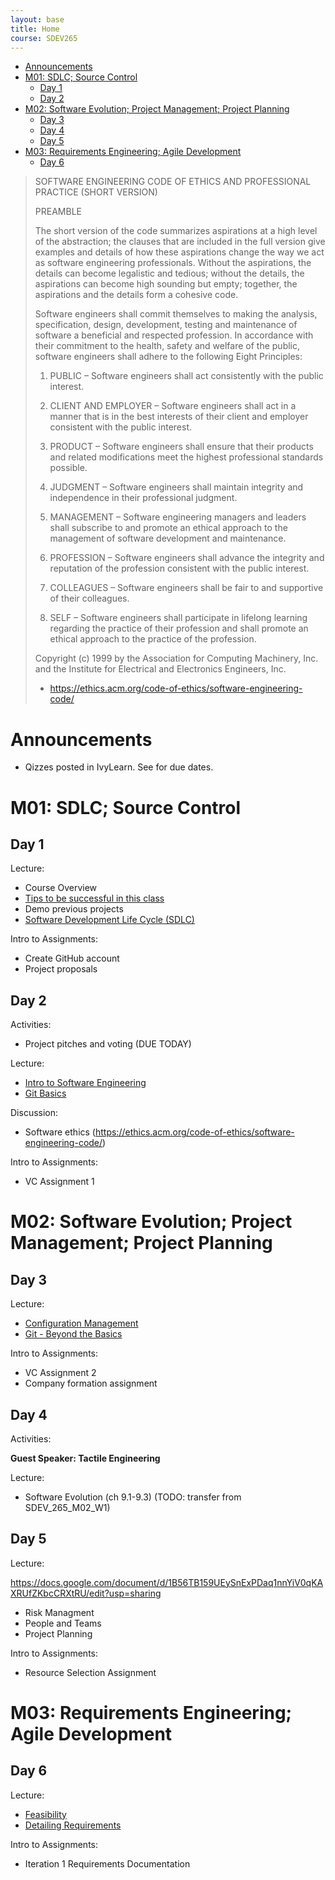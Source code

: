 ```yaml
---
layout: base
title: Home
course: SDEV265
---
```


<!--
TODO:
Discussion: Attend or watch prof. dev. webinar.
- I should probably give them  a few options.
- Microsoft dev conference
- Google cloud on air
https://cloudonair.withgoogle.com/
https://azure.microsoft.com/en-us/resources/events
-->

- [Announcements](#announcements)
- [M01: SDLC; Source Control](#m01-sdlc-source-control)
  - [Day 1](#day-1)
  - [Day 2](#day-2)
- [M02: Software Evolution; Project Management; Project Planning](#m02-software-evolution-project-management-project-planning)
  - [Day 3](#day-3)
  - [Day 4](#day-4)
  - [Day 5](#day-5)
- [M03: Requirements Engineering; Agile Development](#m03-requirements-engineering-agile-development)
  - [Day 6](#day-6)

> SOFTWARE ENGINEERING CODE OF ETHICS AND PROFESSIONAL PRACTICE (SHORT VERSION)
>
> PREAMBLE
>
> The short version of the code summarizes aspirations at a high level of the abstraction; the clauses that are included in the full version give examples and details of how these aspirations change the way we act as software engineering professionals. Without the aspirations, the details can become legalistic and tedious; without the details, the aspirations can become high sounding but empty; together, the aspirations and the details form a cohesive code.
>
> Software engineers shall commit themselves to making the analysis, specification, design, development, testing and maintenance of software a beneficial and respected profession. In accordance with their commitment to the health, safety and welfare of the public, software engineers shall adhere to the following Eight Principles:
>
> 1.  PUBLIC – Software engineers shall act consistently with the public interest.
>
> 2.  CLIENT AND EMPLOYER – Software engineers shall act in a manner that is in the best interests of their client and employer consistent with the public interest.
>
> 3.  PRODUCT – Software engineers shall ensure that their products and related modifications meet the highest professional standards possible.
>
> 4.  JUDGMENT – Software engineers shall maintain integrity and independence in their professional judgment.
>
> 5.  MANAGEMENT – Software engineering managers and leaders shall subscribe to and promote an ethical approach to the management of software development and maintenance.
>
> 6.  PROFESSION – Software engineers shall advance the integrity and reputation of the profession consistent with the public interest.
>
> 7.  COLLEAGUES – Software engineers shall be fair to and supportive of their colleagues.
>
> 8.  SELF – Software engineers shall participate in lifelong learning regarding the practice of their profession and shall promote an ethical approach to the practice of the profession.
>
> Copyright (c) 1999 by the Association for Computing Machinery, Inc. and the Institute for Electrical and Electronics Engineers, Inc.
>
> - https://ethics.acm.org/code-of-ethics/software-engineering-code/

# Announcements

- Qizzes posted in IvyLearn. See for due dates.

# M01: SDLC; Source Control

## Day 1

Lecture:

- Course Overview
- [Tips to be successful in this class](intro_to_course.md)
- Demo previous projects
- [Software Development Life Cycle (SDLC)](../common/sdlc.html?course=SDEV265)

Intro to Assignments:

- Create GitHub account
- Project proposals

## Day 2

Activities:

- Project pitches and voting (DUE TODAY)

Lecture:

- [Intro to Software Engineering](software_engineering.md)
- [Git Basics](git_basics.md)

Discussion:

- Software ethics (https://ethics.acm.org/code-of-ethics/software-engineering-code/)

Intro to Assignments:

- VC Assignment 1

# M02: Software Evolution; Project Management; Project Planning

## Day 3

Lecture:

- [Configuration Management](configuration_management.md)
- [Git - Beyond the Basics](git_advanced.md)

Intro to Assignments:

- VC Assignment 2
- Company formation assignment

## Day 4

Activities:

**Guest Speaker: Tactile Engineering**

Lecture:

- Software Evolution (ch 9.1-9.3) (TODO: transfer from SDEV_265_M02_W1)

## Day 5

Lecture:

<!-- (TODO: transfer old notes SDEV_265_M03_W2) -->

https://docs.google.com/document/d/1B56TB159UEySnExPDaq1nnYiV0qKAXRUfZKbcCRXtRU/edit?usp=sharing

- Risk Managment
- People and Teams
- Project Planning

<!-- Discussion:
_\*Swapping with Day 6_
- First Principles -->
<!-- Switching to quizzes or essays instead. -->

Intro to Assignments:

- Resource Selection Assignment

# M03: Requirements Engineering; Agile Development

## Day 6

Lecture:

<!-- - [Requirements Engineering](requirements_engineering.md) -->

- [Feasibility](feasibility.md)
- [Detailing Requirements](detailing_requirements.md)

<!-- Switching to quizzes or essays instead. -->
<!-- _\*Swapping with Day 5_ -->

<!-- Discussion:

- [Categorization Analysis](discussions/categorization_analysis.md)
- \*S24 - we already covered this -->

Intro to Assignments:

- Iteration 1 Requirements Documentation
